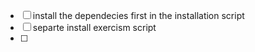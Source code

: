 - [ ] install the dependecies first in the installation script
- [ ] separte install exercism script
- [ ] 
